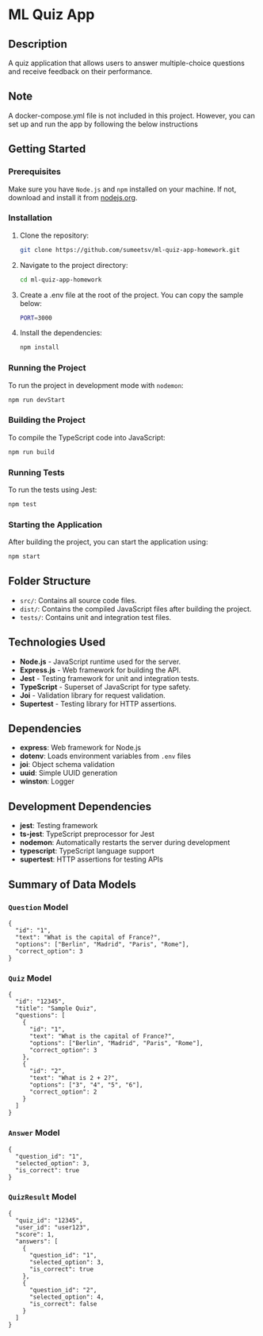 # ML Quiz App

## Description

A quiz application that allows users to answer multiple-choice questions and receive feedback on their performance.

## Note
A docker-compose.yml file is not included in this project. However, you can set up and run the app by following the below instructions

## Getting Started

### Prerequisites

Make sure you have `Node.js` and `npm` installed on your machine. If not, download and install it from [nodejs.org](https://nodejs.org/).

### Installation

1. Clone the repository:
    ```bash
    git clone https://github.com/sumeetsv/ml-quiz-app-homework.git
    ```
2. Navigate to the project directory:
    ```bash
    cd ml-quiz-app-homework
    ```
3. Create a .env file at the root of the project. You can copy the sample below:
    ```bash
    PORT=3000
    ```
4. Install the dependencies:
    ```bash
    npm install
    ```

### Running the Project

To run the project in development mode with `nodemon`:

```bash
npm run devStart
```

### Building the Project

To compile the TypeScript code into JavaScript:

```bash
npm run build
```

### Running Tests

To run the tests using Jest:

```bash
npm test
```

### Starting the Application

After building the project, you can start the application using:

```bash
npm start
```

## Folder Structure

- `src/`: Contains all source code files.
- `dist/`: Contains the compiled JavaScript files after building the project.
- `tests/`: Contains unit and integration test files.

## Technologies Used

- **Node.js** - JavaScript runtime used for the server.
- **Express.js** - Web framework for building the API.
- **Jest** - Testing framework for unit and integration tests.
- **TypeScript** - Superset of JavaScript for type safety.
- **Joi** - Validation library for request validation.
- **Supertest** - Testing library for HTTP assertions.

## Dependencies

-   **express**: Web framework for Node.js
-   **dotenv**: Loads environment variables from `.env` files
-   **joi**: Object schema validation
-   **uuid**: Simple UUID generation
-   **winston**: Logger

## Development Dependencies

-   **jest**: Testing framework
-   **ts-jest**: TypeScript preprocessor for Jest
-   **nodemon**: Automatically restarts the server during development
-   **typescript**: TypeScript language support
-   **supertest**: HTTP assertions for testing APIs

## Summary of Data Models

### `Question` Model
```
{
  "id": "1",
  "text": "What is the capital of France?",
  "options": ["Berlin", "Madrid", "Paris", "Rome"],
  "correct_option": 3
}
```

### `Quiz` Model
```
{
  "id": "12345",
  "title": "Sample Quiz",
  "questions": [
    {
      "id": "1",
      "text": "What is the capital of France?",
      "options": ["Berlin", "Madrid", "Paris", "Rome"],
      "correct_option": 3
    },
    {
      "id": "2",
      "text": "What is 2 + 2?",
      "options": ["3", "4", "5", "6"],
      "correct_option": 2
    }
  ]
}
```

### `Answer` Model
```
{
  "question_id": "1",
  "selected_option": 3,
  "is_correct": true
}
```

### `QuizResult` Model
```
{
  "quiz_id": "12345",
  "user_id": "user123",
  "score": 1,
  "answers": [
    {
      "question_id": "1",
      "selected_option": 3,
      "is_correct": true
    },
    {
      "question_id": "2",
      "selected_option": 4,
      "is_correct": false
    }
  ]
}
```
